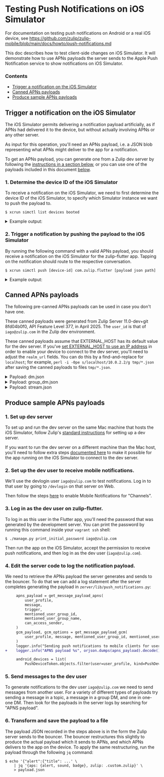 # Testing Push Notifications on iOS Simulator

For documentation on testing push notifications on Android or a real
iOS device, see https://github.com/zulip/zulip-mobile/blob/main/docs/howto/push-notifications.md

This doc describes how to test client-side changes on iOS Simulator.
It will demonstrate how to use APNs payloads the server sends to
the Apple Push Notification service to show notifications on iOS
Simulator.


### Contents

* [Trigger a notification on the iOS Simulator](#trigger-notification)
* [Canned APNs payloads](#canned-payloads)
* [Produce sample APNs payloads](#produce-payload)


<div id="trigger-notification" />

## Trigger a notification on the iOS Simulator

The iOS Simulator permits delivering a notification payload
artificially, as if APNs had delivered it to the device,
but without actually involving APNs or any other server.

As input for this operation, you'll need an APNs payload,
i.e. a JSON blob representing what APNs might deliver to the app
for a notification.

To get an APNs payload, you can generate one from a Zulip dev server
by following the [instructions in a section below](#produce-payload),
or you can use one of the payloads included
in this document [below](#canned-payloads).


### 1. Determine the device ID of the iOS Simulator

To receive a notification on the iOS Simulator, we need to first
determine the device ID of the iOS Simulator, to specify which
Simulator instance we want to push the payload to.

```shell-session
$ xcrun simctl list devices booted
```

<details>
<summary>Example output:</summary>

```shell-session
$ xcrun simctl list devices booted
== Devices ==
-- iOS 18.3 --
    iPhone 16 Pro (90CC33B2-679B-4053-B380-7B986A29F28C) (Booted)
```

</details>


### 2. Trigger a notification by pushing the payload to the iOS Simulator

By running the following command with a valid APNs payload, you should
receive a notification on the iOS Simulator for the zulip-flutter app.
Tapping on the notification should route to the respective conversation.

```shell-session
$ xcrun simctl push [device-id] com.zulip.flutter [payload json path]
```

<details>
<summary>Example output:</summary>

```shell-session
$ xcrun simctl push 90CC33B2-679B-4053-B380-7B986A29F28C com.zulip.flutter ./dm.json
Notification sent to 'com.zulip.flutter'
```

</details>


<div id="canned-payloads" />

## Canned APNs payloads

The following pre-canned APNs payloads can be used in case you don't
have one.

These canned payloads were generated from
Zulip Server 11.0-dev+git 8fd04b0f0, API Feature Level 377,
in April 2025.
The `user_id` is that of `iago@zulip.com` in the Zulip dev environment.

These canned payloads assume that EXTERNAL_HOST has its default value
for the dev server. If you've
[set EXTERNAL_HOST to use an IP address](https://github.com/zulip/zulip-mobile/blob/main/docs/howto/dev-server.md#4-set-external_host)
in order to enable your device to connect to the dev server, you'll
need to adjust the `realm_url` fields. You can do this by a
find-and-replace for `localhost`; for example,
`perl -i -0pe s/localhost/10.0.2.2/g tmp/*.json` after saving the
canned payloads to files `tmp/*.json`.

<details>
<summary>Payload: dm.json</summary>

```json
{
    "aps": {
        "alert": {
            "title": "Zoe",
            "subtitle": "",
            "body": "But wouldn't that show you contextually who is in the audience before you have to open the compose box?"
        },
        "sound": "default",
        "badge": 0,
    },
    "zulip": {
        "server": "zulipdev.com:9991",
        "realm_id": 2,
        "realm_uri": "http://localhost:9991",
        "realm_url": "http://localhost:9991",
        "realm_name": "Zulip Dev",
        "user_id": 11,
        "sender_id": 7,
        "sender_email": "user7@zulipdev.com",
        "time": 1740890583,
        "recipient_type": "private",
        "message_ids": [
            87
        ]
    }
}
```

</details>

<details>
<summary>Payload: group_dm.json</summary>

```json
{
    "aps": {
        "alert": {
            "title": "Othello, the Moor of Venice, Polonius (guest), Iago",
            "subtitle": "Othello, the Moor of Venice:",
            "body": "Sit down awhile; And let us once again assail your ears, That are so fortified against our story What we have two nights seen."
        },
        "sound": "default",
        "badge": 0,
    },
    "zulip": {
        "server": "zulipdev.com:9991",
        "realm_id": 2,
        "realm_uri": "http://localhost:9991",
        "realm_url": "http://localhost:9991",
        "realm_name": "Zulip Dev",
        "user_id": 11,
        "sender_id": 12,
        "sender_email": "user12@zulipdev.com",
        "time": 1740533641,
        "recipient_type": "private",
        "pm_users": "11,12,13",
        "message_ids": [
            17
        ]
    }
}
```

</details>

<details>
<summary>Payload: stream.json</summary>

```json
{
    "aps": {
        "alert": {
            "title": "#devel > plotter",
            "subtitle": "Desdemona:",
            "body": "Despite the fact that such a claim at first glance seems counterintuitive, it is derived from known results. Electrical engineering follows a cycle of four phases: location, refinement, visualization, and evaluation."
        },
        "sound": "default",
        "badge": 0,
    },
    "zulip": {
        "server": "zulipdev.com:9991",
        "realm_id": 2,
        "realm_uri": "http://localhost:9991",
        "realm_url": "http://localhost:9991",
        "realm_name": "Zulip Dev",
        "user_id": 11,
        "sender_id": 9,
        "sender_email": "user9@zulipdev.com",
        "time": 1740558997,
        "recipient_type": "stream",
        "stream": "devel",
        "stream_id": 11,
        "topic": "plotter",
        "message_ids": [
            40
        ]
    }
}
```

</details>


<div id="produce-payload" />

## Produce sample APNs payloads

### 1. Set up dev server

To set up and run the dev server on the same Mac machine that hosts
the iOS Simulator, follow Zulip's
[standard instructions](https://zulip.readthedocs.io/en/latest/development/setup-recommended.html)
for setting up a dev server.

If you want to run the dev server on a different machine than the Mac
host, you'll need to follow extra steps
[documented here](https://github.com/zulip/zulip-mobile/blob/main/docs/howto/dev-server.md)
to make it possible for the app running on the iOS Simulator to
connect to the dev server.


### 2. Set up the dev user to receive mobile notifications.

We'll use the devlogin user `iago@zulip.com` to test notifications.
Log in to that user by going to `/devlogin` on that server on Web.

Then follow the steps [here](https://zulip.com/help/mobile-notifications)
to enable Mobile Notifications for "Channels".


### 3. Log in as the dev user on zulip-flutter.

<!-- TODO(#405) Guide to use the new devlogin page instead -->

To log in as this user in the Flutter app, you'll need the password
that was generated by the development server. You can print the
password by running this command inside your `vagrant ssh` shell:
```
$ ./manage.py print_initial_password iago@zulip.com
```

Then run the app on the iOS Simulator, accept the permission to
receive push notifications, and then log in as the dev user
(`iago@zulip.com`).


### 4. Edit the server code to log the notification payload.

We need to retrieve the APNs payload the server generates and sends
to the bouncer. To do that we can add a log statement after the
server completes generating the payload in `zerver/lib/push_notifications.py`:

```diff
     apns_payload = get_message_payload_apns(
         user_profile,
         message,
         trigger,
         mentioned_user_group_id,
         mentioned_user_group_name,
         can_access_sender,
     )
     gcm_payload, gcm_options = get_message_payload_gcm(
         user_profile, message, mentioned_user_group_id, mentioned_user_group_name, can_access_sender
     )
     logger.info("Sending push notifications to mobile clients for user %s", user_profile_id)
+    logger.info("APNS payload %s", orjson.dumps(apns_payload).decode())

     android_devices = list(
         PushDeviceToken.objects.filter(user=user_profile, kind=PushDeviceToken.FCM).order_by("id")
```


### 5. Send messages to the dev user

To generate notifications to the dev user `iago@zulip.com` we need to
send messages from another user. For a variety of different types of
payloads try sending a message in a topic, a message in a group DM,
and one in one-one DM. Then look for the payloads in the server logs
by searching for "APNS payload".


### 6. Transform and save the payload to a file

The payload JSON recorded in the steps above is in the form the
Zulip server sends to the bouncer.  The bouncer restructures this
slightly to produce the actual payload which it sends to APNs,
and which APNs delivers to the app on the device.
To apply the same restructuring, run the payload through
the following `jq` command:

```shell-session
$ echo '{"alert":{"title": ...' \
    | jq '{aps: {alert, sound, badge}, zulip: .custom.zulip}' \
    > payload.json
```
